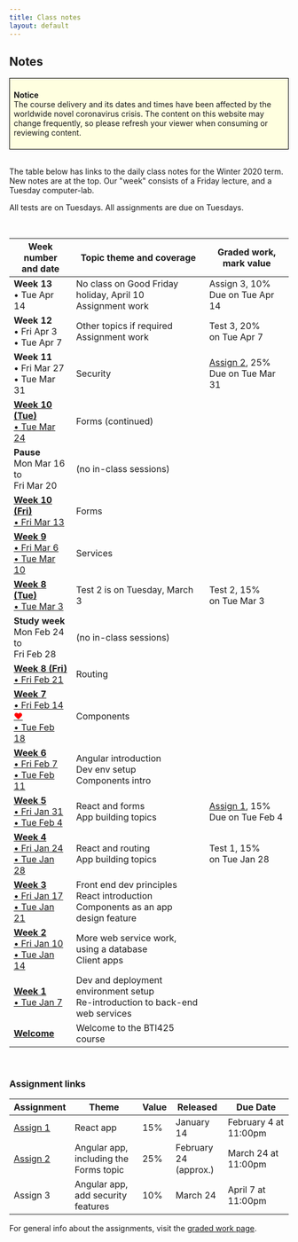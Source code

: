 ```yaml
---
title: Class notes
layout: default
---
```


## Notes

<div style="background-color: lightyellow; border: 1px solid black; padding: 0.5em;">
<p><b>Notice</b><br>The course delivery and its dates and times have been affected by the worldwide novel coronavirus crisis. The content on this website may change frequently, so please refresh your viewer when consuming or reviewing content.</p>
</div>

<br>

The table below has links to the daily class notes for the Winter 2020 term.  New notes are at the top. Our "week" consists of a Friday lecture, and a Tuesday computer-lab. 

All tests are on Tuesdays. All assignments are due on Tuesdays. 

<br>

Week number<br>and date | Topic theme and coverage | Graded work, mark value
--- | --- | ---
**Week 13**<br>&bull; Tue Apr 14 | No class on Good Friday holiday, April 10<br>Assignment work | Assign 3, 10%<br>Due on Tue Apr 14 | 
**Week 12**<br>&bull; Fri Apr 3<br>&bull; Tue Apr 7 | Other topics if required<br>Assignment work | Test 3, 20%<br>on Tue Apr 7 | 
**Week 11**<br>&bull; Fri Mar 27<br>&bull; Tue Mar 31 | Security | [Assign 2](/graded-work/assign2), 25%<br>Due on Tue Mar 31 | 
**[Week 10 (Tue)](week10)**<br>[&bull; Tue Mar 24](week10) | Forms (continued) | | 
**Pause**<br>Mon Mar 16 to<br>Fri Mar 20 | (no in-class sessions) | | 
**[Week 10 (Fri)](week10)**<br>[&bull; Fri Mar 13](week10) | Forms | | 
**[Week 9](week09)**<br>[&bull; Fri Mar 6<br>&bull; Tue Mar 10](week09) | Services | | 
**[Week 8 (Tue)](week08)**<br>[&bull; Tue Mar 3](week08) | Test 2 is on Tuesday, March 3 | Test 2, 15%<br>on Tue Mar 3| 
**Study week**<br>Mon Feb 24 to<br>Fri Feb 28 | (no in-class sessions) | | 
**[Week 8 (Fri)](week08)**<br>[&bull; Fri Feb 21](week08) | Routing | | 
**[Week 7](week07)**<br>[&bull; Fri Feb 14 <span style="color: red;">&hearts;</span><br>&bull; Tue Feb 18](week07) | Components | | 
**[Week 6](week06)**<br>[&bull; Fri Feb 7<br>&bull; Tue Feb 11](week06) | Angular introduction<br>Dev env setup<br>Components intro | | 
**[Week 5](week05)**<br>[&bull; Fri Jan 31<br>&bull; Tue Feb 4](week05) | React and forms<br>App building topics | [Assign 1](/graded-work/assign1), 15%<br>Due on Tue Feb 4 | 
**[Week 4](week04)**<br>[&bull; Fri Jan 24<br>&bull; Tue Jan 28](week04) | React and routing<br>App building topics | Test 1, 15%<br>on Tue Jan 28 | 
**[Week 3](week03)**<br>[&bull; Fri Jan 17<br>&bull; Tue Jan 21](week03) | Front end dev principles<br>React introduction<br>Components as an app design feature |
**[Week 2](week02)**<br>[&bull; Fri Jan 10<br>&bull; Tue Jan 14](week02) | More web service work, using a database<br>Client apps |
**[Week 1](week01)**<br>[&bull; Tue Jan 7](week01) | Dev and deployment environment setup<br>Re-introduction to back-end web services |
**[Welcome](welcome)** | Welcome to the BTI425 course |

<br>

### Assignment links

Assignment | Theme | Value | Released | Due Date
--- | --- | --- | --- | ---
[Assign 1](/graded-work/assign1) | React app | 15% | January 14 | February 4 at 11:00pm 
[Assign 2](/graded-work/assign2) | Angular app,<br>including the Forms topic | 25% | February 24<br>(approx.) | March 24 at 11:00pm 
Assign 3 | Angular app,<br>add security features | 10% | March 24 | April 7 at 11:00pm

For general info about the assignments, visit the [graded work page](/graded-work). 

<br>

